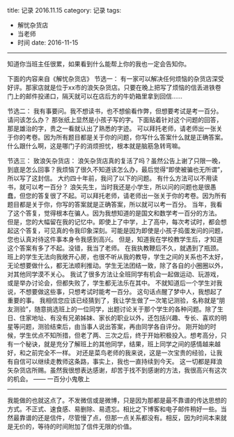 title: 记录 2016.11.15
category: 记录
tags:
  - 解忧杂货店
  - 当老师
  - 时间
date: 2016-11-15
---

知道你当班主任很累，如果看到什么能帮上你的我也一定会告知你。

下面的内容来自《解忧杂货店》
节选一：
有一家可以解决任何烦恼的杂货店深受好评。那家店就是位于xx市的浪矢杂货店。只要在晚上把写了烦恼的信丢进铁卷门上的邮件投递口，隔天就可以在店后方的牛奶箱里拿到回信……

节选二：
我有事要问。我不想读书，也不想偷看作弊，但想要考试是考一百分。请问该怎么办？
那张纸上显然是小孩子写的字。下面贴着针对这个问题的回答，那是雄治的字，贵之一看就认出了熟悉的字迹。
可以拜托老师，请老师出一张关于你的考卷。因为所有题目都是关于你的问题，你写什么答案什么就是正确答案。
什么跟什么啊，这是哪门子的消烦担忧，根本就是脑筋急转弯嘛。

节选三：
致浪矢杂货店：
浪矢杂货店真的复活了吗？虽然公告上谢了只限一晚，到底是怎么回事？我烦恼了很久不知道该怎么办，最后觉得“即使被骗也无所谓”， 所以写了这封信。
大约四十年前，我问了以下的问题。
有什么方法可以不用读书，就可以考一百分？
浪矢先生，当时我还是小学生，所以问的问题也是很愚蠢，但您的答复很了不起。可以拜托老师，请老师出一张关于你的考卷。因为所有题目都是关于你，你写的答案就是正确答案，所以就可以考一百分。
当年，我看了这个答复，觉得根本在骗人。因为我想知道的是国文和数学考一百分的方法。
但是，您的大幅留在我的记忆中。即使上了中学，上了高中，每次考试时，都会想起这个答复，可见真的令我印象深刻。可能是因为即使是小孩子捣蛋发问的问题，您也认真对待这件事本身令我感到高兴。
但是，知道我在学校教学生后，才知道这个答案有多了不起。没错，我当了老师。
在我执教鞭后不久，就遇到了瓶颈。班上的学生无法向我敞开心房，也很不听从我的教导，学生之间的关系也不太好，无论想要做什么，都无法顺利推动。学生无法团结一致，除了各自的小圈圈以外，对其他同学漠不关心。
我试了很多方法让全班同学有机会一起做运动、玩游戏，或是举办讨论会，但都失败了，学生都无法乐在其中。
不就知道后一个学生对我说，不想要做这些事，只想考试时能考一百分。
这句话点醒了梦中人，我想起了重要的事。
我相信您应该已经猜到了，我让学生做了一次笔记测验，名称就是“朋友测验”，随意挑选班上的一位同学，出题讨论关于那个学生的各种问题。除了生日、住家地址、有没有兄弟姊妹、家长的职业以外，还包括兴趣、专长、喜欢的明星等问题，测验结束后，由当事人说出答案，再由同学各自评分。
刚开始的时候，学生优点不知所措，但老了两、三次之后，终于开始积极投入。想考高分，只有一个秘诀，就是充分了解班上的其他同学，结果，班上同学之间的感情越来越好，和之前完全不一样。
对还是菜鸟老师的我来说，这是一次宝贵的经验，让我有自信可以继续走教师这条路，事实上，我也一直持续到今天。
这一切都是拜浪矢杂货店所赐。虽然我很想表达感谢，却苦于找不到感谢的方法，我很高兴有这次的机会。
—— 一百分小鬼敬上

---
我能做的也就这点了。不发微信或是微博，只是因为那都是最不靠谱的传达思想的方式。不正式、速食感、易删除、易遗忘。相比之下博客和电子邮件稍好一些。当然最靠谱的还是信件，尽管慢了点，但那一点关系都没有。相反，因为时间本来就是无价的，等待的时间附加了信件无限的价值。
